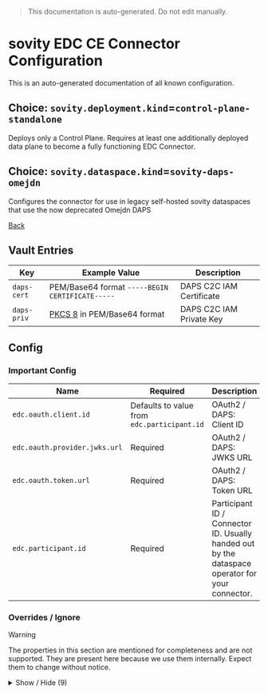 > This documentation is auto-generated. Do not edit manually.

# sovity EDC CE Connector Configuration

This is an auto-generated documentation of all known configuration.

## Choice: `sovity.deployment.kind`=`control-plane-standalone`

Deploys only a Control Plane. Requires at least one additionally deployed data plane to become a fully functioning EDC Connector.

## Choice: `sovity.dataspace.kind`=`sovity-daps-omejdn`

Configures the connector for use in legacy self-hosted sovity dataspaces that use the now deprecated Omejdn DAPS

[Back](../README.md)

## Vault Entries

| Key         | Example Value                                                       | Description              |
|-------------|---------------------------------------------------------------------|--------------------------|
| `daps-cert` | PEM/Base64 format `-----BEGIN CERTIFICATE-----`                     | DAPS C2C IAM Certificate |
| `daps-priv` | [PKCS 8](https://en.wikipedia.org/wiki/PKCS_8) in PEM/Base64 format | DAPS C2C IAM Private Key |


## Config

### Important Config

| Name                          | Required                                    | Description                                                                                     |
|-------------------------------|---------------------------------------------|-------------------------------------------------------------------------------------------------|
| `edc.oauth.client.id`         | Defaults to value from `edc.participant.id` | OAuth2 / DAPS: Client ID                                                                        |
| `edc.oauth.provider.jwks.url` | Required                                    | OAuth2 / DAPS: JWKS URL                                                                         |
| `edc.oauth.token.url`         | Required                                    | OAuth2 / DAPS: Token URL                                                                        |
| `edc.participant.id`          | Required                                    | Participant ID / Connector ID. Usually handed out by the dataspace operator for your connector. |


### Overrides / Ignore

> [!WARNING]
> The properties in this section are mentioned for completeness and are not supported.
> They are present here because we use them internally.
> Expect them to change without notice.

<details><summary>Show / Hide (9)</summary>

| Name                                           | Required                              | Description                                                                                                                                                                                                                                                                                                                                                                                                                                           |
|------------------------------------------------|---------------------------------------|-------------------------------------------------------------------------------------------------------------------------------------------------------------------------------------------------------------------------------------------------------------------------------------------------------------------------------------------------------------------------------------------------------------------------------------------------------|
| `edc.agent.identity.key`                       | Defaults to `client_id`               | OAuth2 / DAPS: Access token claim name that must coincide with the Participant ID                                                                                                                                                                                                                                                                                                                                                                     |
| `edc.oauth.certificate.alias`                  | Defaults to `daps-cert`               | OAuth2 / DAPS: Vault Entry: DAPS C2C IAM Certificate                                                                                                                                                                                                                                                                                                                                                                                                  |
| `edc.oauth.endpoint.audience`                  | Defaults to `idsc:IDS_CONNECTORS_ALL` | OAuth2 / DAPS: Endpoint Audience                                                                                                                                                                                                                                                                                                                                                                                                                      |
| `edc.oauth.private.key.alias`                  | Defaults to `daps-priv`               | OAuth2 / DAPS: Vault Entry: DAPS C2C IAM Private Key                                                                                                                                                                                                                                                                                                                                                                                                  |
| `edc.oauth.provider.audience`                  | Defaults to `idsc:IDS_CONNECTORS_ALL` | OAuth2 / DAPS: Provider Audience                                                                                                                                                                                                                                                                                                                                                                                                                      |
| `edc.oauth.validation.issued.at.leeway`        | Defaults to `10`                      | OAuth2 / DAPS: Leeway for the 'iat' claim in seconds                                                                                                                                                                                                                                                                                                                                                                                                  |
| `edc.oauth.validation.nbf.leeway`              | Defaults to `10`                      | OAuth2 / DAPS: Leeway for the 'nbf' claim in seconds                                                                                                                                                                                                                                                                                                                                                                                                  |
| `sovity.contract.termination.thread.pool_size` | Defaults to `10`                      | The number of contracts messages that can be simultaneously processed                                                                                                                                                                                                                                                                                                                                                                                 |
| `sovity.edc.ui.features.add.SOVITY_POLICIES`   | Defaults to `true`                    | Filled out wildcard property `sovity.edc.ui.features.add.*` with value `SOVITY_POLICIES`. Set to `true` to individually enable the given EDC UI Feature. Not all given available values are supported by the Community Edition.<br><br>Available values for the asterisk:<br> * `CONNECTOR_LIMITS`<br> * `OPEN_SOURCE_MARKETING`<br> * `EE_BASIC_MARKETING`<br> * `CATENA_POLICIES`<br> * `SOVITY_POLICIES`<br> * `BUSINESS_PARTNER_GROUP_MANAGEMENT` |


</details>

